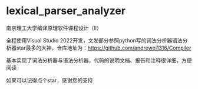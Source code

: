 # lexical_parser_analyzer


南京理工大学编译原理软件课程设计（II）


全程使用Visual Studio 2022开发，文发部分参照python写的词法分析器语法分析器star最多的大神，仓库地址为：https://github.com/andrewei1316/Compiler


基本实现了词法分析器与语法分析器，代码的说明文档、报告和注释很详细，方便阅读


如果可以记得点个star，感谢您的支持
